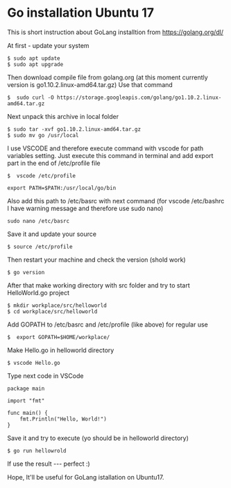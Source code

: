 # Go installation Ubuntu 17
This is short instruction about GoLang installtion from https://golang.org/dl/

At first - update your system
```
$ sudo apt update
$ sudo apt upgrade
```
Then  download compile file from golang.org (at this moment currently version is go1.10.2.linux-amd64.tar.gz)
Use that command
```
$  sudo curl -O https://storage.googleapis.com/golang/go1.10.2.linux-amd64.tar.gz
```
Next unpack this archive in local folder
```
$ sudo tar -xvf go1.10.2.linux-amd64.tar.gz
$ sudo mv go /usr/local
```

I use VSCODE and therefore execute command with vscode for path variables setting. Just execute this command in terminal and add export part in the end of /etc/profile file

```
$  vscode /etc/profile
```
```
export PATH=$PATH:/usr/local/go/bin
```

Also add this path to /etc/basrc with next command (for vscode /etc/bashrc I have warning message and therefore use sudo nano)
```
sudo nano /etc/basrc
```

Save it and update your source
```
$ source /etc/profile
```
Then restart your machine and check the version (shold work)
```
$ go version
```
After that make working directory with src folder and try to start HelloWorld.go project
``` 
$ mkdir workplace/src/helloworld
$ cd workplace/src/helloworld
```
Add GOPATH to /etc/basrc and /etc/profile (like above) for regular use
```
$  export GOPATH=$HOME/workplace/
```
Make Hello.go in helloworld directory
```
$ vscode Hello.go
```
Type next code in VSCode
```
package main

import "fmt"

func main() {
	fmt.Println("Hello, World!")
}
```
Save it and try to execute (yo should be in helloworld directory)
```
$ go run hellowrold
```
If use the result --- perfect :)

Hope, It'll be useful for GoLang istallation on Ubuntu17.
